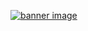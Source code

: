 <!--[![kennyballou's github stats](https://github-readme-stats.vercel.app/api?username=kennyballou)](https://github.com/bzg/github-readme-stats)-->

[![banner image](https://kennyballou.com/media/banner.png)](https://kennyballou.com)

<!--
**kennyballou/kennyballou** is a ✨ _special_ ✨ repository because its `README.md` (this file) appears on your GitHub profile.

Here are some ideas to get you started:

- 🔭 I’m currently working on ...
- 🌱 I’m currently learning ...
- 👯 I’m looking to collaborate on ...
- 🤔 I’m looking for help with ...
- 💬 Ask me about ...
- 📫 How to reach me: ...
- 😄 Pronouns: ...
- ⚡ Fun fact: ...
-->
